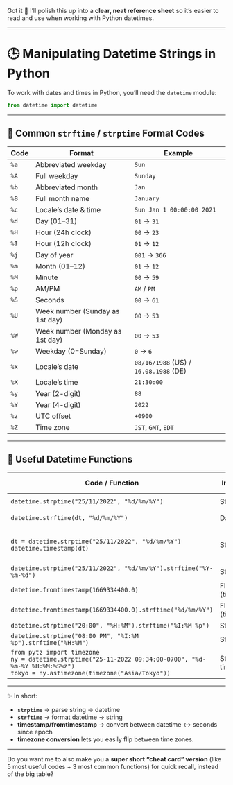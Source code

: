 Got it 🌙 I’ll polish this up into a **clear, neat reference sheet** so it’s easier to read and use when working with Python datetimes.

---

# 🕒 Manipulating Datetime Strings in Python

To work with dates and times in Python, you’ll need the `datetime` module:

```python
from datetime import datetime
```

---

## 📅 Common `strftime` / `strptime` Format Codes

| Code | Format                          | Example                               |
| ---- | ------------------------------- | ------------------------------------- |
| `%a` | Abbreviated weekday             | `Sun`                                 |
| `%A` | Full weekday                    | `Sunday`                              |
| `%b` | Abbreviated month               | `Jan`                                 |
| `%B` | Full month name                 | `January`                             |
| `%c` | Locale’s date & time            | `Sun Jan 1 00:00:00 2021`             |
| `%d` | Day (01–31)                     | `01` → `31`                           |
| `%H` | Hour (24h clock)                | `00` → `23`                           |
| `%I` | Hour (12h clock)                | `01` → `12`                           |
| `%j` | Day of year                     | `001` → `366`                         |
| `%m` | Month (01–12)                   | `01` → `12`                           |
| `%M` | Minute                          | `00` → `59`                           |
| `%p` | AM/PM                           | `AM` / `PM`                           |
| `%S` | Seconds                         | `00` → `61`                           |
| `%U` | Week number (Sunday as 1st day) | `00` → `53`                           |
| `%W` | Week number (Monday as 1st day) | `00` → `53`                           |
| `%w` | Weekday (0=Sunday)              | `0` → `6`                             |
| `%x` | Locale’s date                   | `08/16/1988` (US) / `16.08.1988` (DE) |
| `%X` | Locale’s time                   | `21:30:00`                            |
| `%y` | Year (2-digit)                  | `88`                                  |
| `%Y` | Year (4-digit)                  | `2022`                                |
| `%z` | UTC offset                      | `+0900`                               |
| `%Z` | Time zone                       | `JST`, `GMT`, `EDT`                   |

---

## 🔧 Useful Datetime Functions

| Code / Function                                                                                                                                               | Input Type         | Input Example                | Output Type                 | Output Example                 |
| ------------------------------------------------------------------------------------------------------------------------------------------------------------- | ------------------ | ---------------------------- | --------------------------- | ------------------------------ |
| `datetime.strptime("25/11/2022", "%d/%m/%Y")`                                                                                                                 | String             | `"25/11/2022"`               | `datetime`                  | `2022-11-25 00:00:00`          |
| `datetime.strftime(dt, "%d/%m/%Y")`                                                                                                                           | Datetime           | `2022-11-25 00:00:00`        | String                      | `"25/11/2022"`                 |
| `dt = datetime.strptime("25/11/2022", "%d/%m/%Y")`<br>`datetime.timestamp(dt)`                                                                                | String             | `"25/11/2022"`               | Float (seconds since epoch) | `1669334400.0`                 |
| `datetime.strptime("25/11/2022", "%d/%m/%Y").strftime("%Y-%m-%d")`                                                                                            | String             | `"25/11/2022"`               | String                      | `"2022-11-25"`                 |
| `datetime.fromtimestamp(1669334400.0)`                                                                                                                        | Float (timestamp)  | `1669334400.0`               | Datetime                    | `2022-11-25 00:00:00`          |
| `datetime.fromtimestamp(1669334400.0).strftime("%d/%m/%Y")`                                                                                                   | Float (timestamp)  | `1669334400.0`               | String                      | `"25/11/2022"`                 |
| `datetime.strptime("20:00", "%H:%M").strftime("%I:%M %p")`                                                                                                    | String             | `"20:00"`                    | String                      | `"08:00 PM"`                   |
| `datetime.strptime("08:00 PM", "%I:%M %p").strftime("%H:%M")`                                                                                                 | String             | `"08:00 PM"`                 | String                      | `"20:00"`                      |
| `from pytz import timezone`<br>`ny = datetime.strptime("25-11-2022 09:34:00-0700", "%d-%m-%Y %H:%M:%S%z")`<br>`tokyo = ny.astimezone(timezone("Asia/Tokyo"))` | String w/ timezone | `"25-11-2022 09:34:00-0700"` | Datetime (converted)        | `2022-11-26 01:34:00 JST+0900` |

---

✨ In short:

* **`strptime`** → parse string → datetime
* **`strftime`** → format datetime → string
* **timestamp/fromtimestamp** → convert between datetime ↔ seconds since epoch
* **timezone conversion** lets you easily flip between time zones.

---

Do you want me to also make you a **super short “cheat card” version** (like 5 most useful codes + 3 most common functions) for quick recall, instead of the big table?

